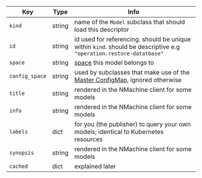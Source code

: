 | Key            | Type   | Info                                                                                                               |
|----------------|--------|--------------------------------------------------------------------------------------------------------------------|
| `kind`         | string | name of the `Model` subclass that should load this descriptor                                                      |
| `id`           | string | id used for referencing. should be unique within `kind`. should be descriptive e.g `"operation.restore-datatbase"` |
| `space`        | string | [space](/concepts/spaces-concept) this model belongs to                                                            |
| `config_space` | string | used by subclasses that make use of the [Master ConfigMap](/concepts/state-concept), ignored otherwise             |
| `title`        | string | rendered in the NMachine client for some models                                                                    |
| `info`         | string | rendered in the NMachine client for some models                                                                    |
| `labels`       | dict   | for you (the publisher) to query your own models; identical to Kubernetes resources                                |
| `synopsis`     | string | rendered in the NMachine client for some models                                                                    |
| `cached`       | dict   | explained later                                                                                                    |
